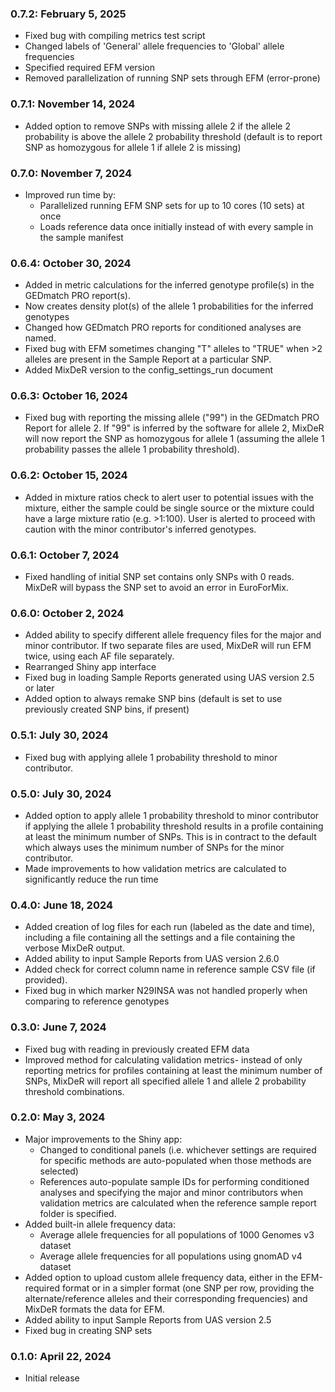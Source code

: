 
### 0.7.2: February 5, 2025
- Fixed bug with compiling metrics test script
- Changed labels of 'General' allele frequencies to 'Global' allele frequencies
- Specified required EFM version
- Removed parallelization of running SNP sets through EFM (error-prone)

### 0.7.1: November 14, 2024
- Added option to remove SNPs with missing allele 2 if the allele 2 probability is above the allele 2 probability threshold (default is to report SNP as homozygous for allele 1 if allele 2 is missing)

### 0.7.0: November 7, 2024
- Improved run time by:
  - Parallelized running EFM SNP sets for up to 10 cores (10 sets) at once
  - Loads reference data once initially instead of with every sample in the sample manifest

### 0.6.4: October 30, 2024
- Added in metric calculations for the inferred genotype profile(s) in the GEDmatch PRO report(s).
- Now creates density plot(s) of the allele 1 probabilities for the inferred genotypes
- Changed how GEDmatch PRO reports for conditioned analyses are named.
- Fixed bug with EFM sometimes changing "T" alleles to "TRUE" when >2 alleles are present in the Sample Report at a particular SNP.
- Added MixDeR version to the config_settings_run document

### 0.6.3: October 16, 2024
- Fixed bug with reporting the missing allele ("99") in the GEDmatch PRO Report for allele 2. If "99" is inferred by the software for allele 2, MixDeR will now report the SNP as homozygous for allele 1 (assuming the allele 1 probability passes the allele 1 probability threshold).

### 0.6.2: October 15, 2024
- Added in mixture ratios check to alert user to potential issues with the mixture, either the sample could be single source or the mixture could have a large mixture ratio (e.g. >1:100). User is alerted to proceed with caution with the minor contributor's inferred genotypes.

### 0.6.1: October 7, 2024
- Fixed handling of initial SNP set contains only SNPs with 0 reads. MixDeR will bypass the SNP set to avoid an error in EuroForMix. 

### 0.6.0: October 2, 2024
- Added ability to specify different allele frequency files for the major and minor contributor. If two separate files are used, MixDeR will run EFM twice, using each AF file separately.
- Rearranged Shiny app interface
- Fixed bug in loading Sample Reports generated using UAS version 2.5 or later
- Added option to always remake SNP bins (default is set to use previously created SNP bins, if present)

### 0.5.1: July 30, 2024
- Fixed bug with applying allele 1 probability threshold to minor contributor.

### 0.5.0: July 30, 2024
- Added option to apply allele 1 probability threshold to minor contributor if applying the allele 1 probability threshold results in a profile containing at least the minimum number of SNPs. This is in contract to the default which always uses the minimum number of SNPs for the minor contributor.
- Made improvements to how validation metrics are calculated to significantly reduce the run time

### 0.4.0: June 18, 2024
- Added creation of log files for each run (labeled as the date and time), including a file containing all the settings and a file containing the verbose MixDeR output.
- Added ability to input Sample Reports from UAS version 2.6.0
- Added check for correct column name in reference sample CSV file (if provided).
- Fixed bug in which marker N29INSA was not handled properly when comparing to reference genotypes

### 0.3.0: June 7, 2024
- Fixed bug with reading in previously created EFM data
- Improved method for calculating validation metrics- instead of only reporting metrics for profiles containing at least the minimum number of SNPs, MixDeR will report all specified allele 1 and allele 2 probability threshold combinations.

### 0.2.0: May 3, 2024
- Major improvements to the Shiny app:
  - Changed to conditional panels (i.e. whichever settings are required for specific methods are auto-populated when those methods are selected)
  - References auto-populate sample IDs for performing conditioned analyses and specifying the major and minor contributors when validation metrics are calculated when the reference sample report folder is specified.
- Added built-in allele frequency data:
	- Average allele frequencies for all populations of 1000 Genomes v3 dataset
	- Average allele frequencies for all populations using gnomAD v4 dataset
- Added option to upload custom allele frequency data, either in the EFM-required format or in a simpler format (one SNP per row, providing the alternate/reference alleles and their corresponding frequencies) and MixDeR formats the data for EFM.
- Added ability to input Sample Reports from UAS version 2.5
- Fixed bug in creating SNP sets

### 0.1.0: April 22, 2024
 - Initial release
